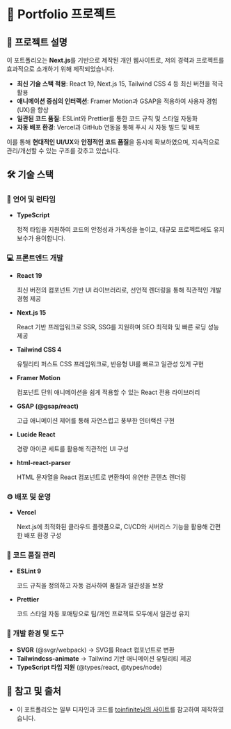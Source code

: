 # **📂 Portfolio 프로젝트**

## **📝 프로젝트 설명**

이 포트폴리오는 **Next.js**를 기반으로 제작된 개인 웹사이트로, 저의 경력과 프로젝트를 효과적으로 소개하기 위해 제작되었습니다.

- **최신 기술 스택 적용**: React 19, Next.js 15, Tailwind CSS 4 등 최신 버전을 적극 활용
- **애니메이션 중심의 인터랙션**: Framer Motion과 GSAP을 적용하여 사용자 경험(UX)을 향상
- **일관된 코드 품질**: ESLint와 Prettier를 통한 코드 규칙 및 스타일 자동화
- **자동 배포 환경**: Vercel과 GitHub 연동을 통해 푸시 시 자동 빌드 및 배포

이를 통해 **현대적인 UI/UX**와 **안정적인 코드 품질**을 동시에 확보하였으며, 지속적으로 관리/개선할 수 있는 구조를 갖추고 있습니다.


## **🛠 기술 스택**

### **📌 언어 및 런타임**

- **TypeScript**

  정적 타입을 지원하여 코드의 안정성과 가독성을 높이고, 대규모 프로젝트에도 유지보수가 용이합니다.


### **💻 프론트엔드 개발**

- **React 19**

  최신 버전의 컴포넌트 기반 UI 라이브러리로, 선언적 렌더링을 통해 직관적인 개발 경험 제공

- **Next.js 15**

  React 기반 프레임워크로 SSR, SSG를 지원하며 SEO 최적화 및 빠른 로딩 성능 제공

- **Tailwind CSS 4**

  유틸리티 퍼스트 CSS 프레임워크로, 반응형 UI를 빠르고 일관성 있게 구현

- **Framer Motion**

  컴포넌트 단위 애니메이션을 쉽게 적용할 수 있는 React 전용 라이브러리

- **GSAP (@gsap/react)**

  고급 애니메이션 제어를 통해 자연스럽고 풍부한 인터랙션 구현

- **Lucide React**

  경량 아이콘 세트를 활용해 직관적인 UI 구성

- **html-react-parser**

  HTML 문자열을 React 컴포넌트로 변환하여 유연한 콘텐츠 렌더링


### **⚙️ 배포 및 운영**

- **Vercel**

  Next.js에 최적화된 클라우드 플랫폼으로, CI/CD와 서버리스 기능을 활용해 간편한 배포 환경 구성


### **🧹 코드 품질 관리**

- **ESLint 9**

  코드 규칙을 정의하고 자동 검사하여 품질과 일관성을 보장

- **Prettier**

  코드 스타일 자동 포매팅으로 팀/개인 프로젝트 모두에서 일관성 유지


### **🔧 개발 환경 및 도구**

- **SVGR** (@svgr/webpack) → SVG를 React 컴포넌트로 변환
- **Tailwindcss-animate** → Tailwind 기반 애니메이션 유틸리티 제공
- **TypeScript 타입 지원** (@types/react, @types/node)

## **🔖 참고 및 출처**

- 이 포트폴리오는 일부 디자인과 코드를 [toinfinite님의 사이트](https://me.toinfinite.dev)를 참고하여 제작하였습니다.
